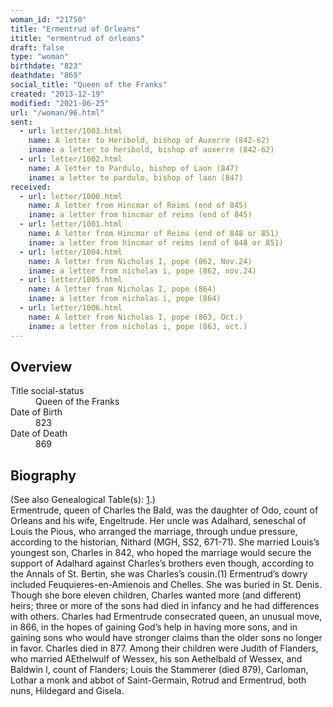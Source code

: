 ```yaml
---
woman_id: "21750"
title: "Ermentrud of Orleans"
ititle: "ermentrud of orleans"
draft: false
type: "woman"
birthdate: "823"
deathdate: "869"
social_title: "Queen of the Franks"
created: "2013-12-19"
modified: "2021-06-25"
url: "/woman/96.html"
sent:
  - url: letter/1003.html
    name: A letter to Heribold, bishop of Auxerre (842-62)
    iname: a letter to heribold, bishop of auxerre (842-62)
  - url: letter/1002.html
    name: A letter to Pardulo, bishop of Laon (847)
    iname: a letter to pardulo, bishop of laon (847)
received:
  - url: letter/1000.html
    name: A letter from Hincmar of Reims (end of 845)
    iname: a letter from hincmar of reims (end of 845)
  - url: letter/1001.html
    name: A letter from Hincmar of Reims (end of 848 or 851)
    iname: a letter from hincmar of reims (end of 848 or 851)
  - url: letter/1004.html
    name: A letter from Nicholas I, pope (862, Nov.24)
    iname: a letter from nicholas i, pope (862, nov.24)
  - url: letter/1005.html
    name: A letter from Nicholas I, pope (864)
    iname: a letter from nicholas i, pope (864)
  - url: letter/1006.html
    name: A letter from Nicholas I, pope (863, Oct.)
    iname: a letter from nicholas i, pope (863, oct.)
---
```

<h2 class="mt-4">Overview</h2><dt>Title social-status</dt><dd>Queen of the Franks</dd><dt>Date of Birth</dt><dd>823</dd><dt>Date of Death</dt><dd>869</dd><h2 class="mt-4">Biography</h2>(See also Genealogical Table(s): <a href="/content/genealogy-charlemagne#n96">1</a>.)<br>Ermentrude, queen of Charles the Bald, was the daughter of Odo, count of Orleans and his wife, Engeltrude.  Her uncle was Adalhard, seneschal of Louis the Pious, who arranged the marriage, through undue pressure, according to the historian, Nithard (MGH, SS2, 671-71).  She married Louis’s youngest son, Charles in 842, who hoped the marriage would secure the support of Adalhard against Charles’s brothers even though, according to the Annals of St. Bertin, she was Charles’s cousin.(1)  Ermentrud’s dowry included Feuquieres-en-Amienois and Chelles.  She was buried in St. Denis.
Though she bore eleven children, Charles wanted more (and different) heirs; three or more of the sons had died in infancy and he had differences with others.  Charles had Ermentrude consecrated queen, an unusual move, in 866, in the hopes of gaining God’s help in having more sons, and in gaining sons who would have stronger claims than the older sons no longer in favor.  Charles died in 877. 
Among their children were Judith of Flanders, who married AEthelwulf of Wessex, his son Aethelbald of Wessex, and Baldwin I, count of Flanders; Louis the Stammerer (died 879), Carloman, Lothar a monk and abbot of Saint-Germain, Rotrud and Ermentrud, both nuns, Hildegard and Gisela.
